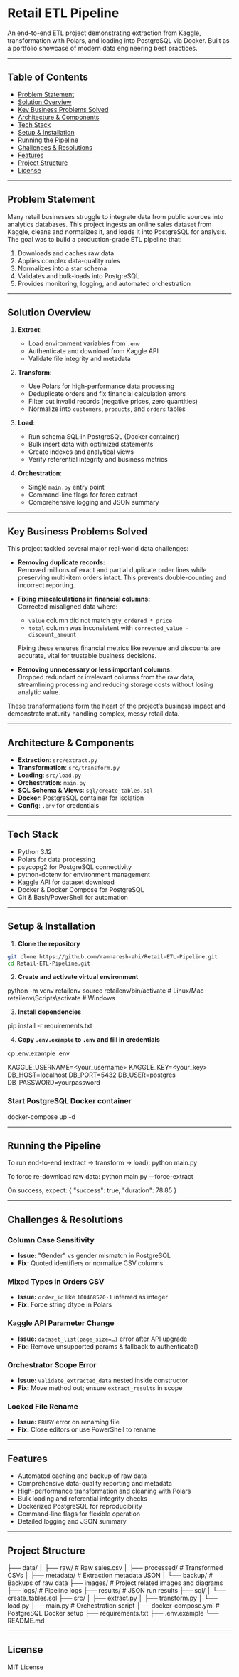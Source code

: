 # Retail ETL Pipeline

An end-to-end ETL project demonstrating extraction from Kaggle, transformation with Polars, and loading into PostgreSQL via Docker. Built as a portfolio showcase of modern data engineering best practices.

---

## Table of Contents

- [Problem Statement](#problem-statement)  
- [Solution Overview](#solution-overview)  
- [Key Business Problems Solved](#key-business-problems-solved)  
- [Architecture & Components](#architecture--components)  
- [Tech Stack](#tech-stack)  
- [Setup & Installation](#setup--installation)  
- [Running the Pipeline](#running-the-pipeline)  
- [Challenges & Resolutions](#challenges--resolutions)  
- [Features](#features)  
- [Project Structure](#project-structure)  
- [License](#license)  

---

## Problem Statement

Many retail businesses struggle to integrate data from public sources into analytics databases. This project ingests an online sales dataset from Kaggle, cleans and normalizes it, and loads it into PostgreSQL for analysis. The goal was to build a production-grade ETL pipeline that:

1. Downloads and caches raw data  
2. Applies complex data-quality rules  
3. Normalizes into a star schema  
4. Validates and bulk-loads into PostgreSQL  
5. Provides monitoring, logging, and automated orchestration  

---

## Solution Overview

1. **Extract**:  
   - Load environment variables from `.env`  
   - Authenticate and download from Kaggle API  
   - Validate file integrity and metadata  

2. **Transform**:  
   - Use Polars for high-performance data processing  
   - Deduplicate orders and fix financial calculation errors  
   - Filter out invalid records (negative prices, zero quantities)  
   - Normalize into `customers`, `products`, and `orders` tables  

3. **Load**:  
   - Run schema SQL in PostgreSQL (Docker container)  
   - Bulk insert data with optimized statements  
   - Create indexes and analytical views  
   - Verify referential integrity and business metrics  

4. **Orchestration**:  
   - Single `main.py` entry point  
   - Command-line flags for force extract  
   - Comprehensive logging and JSON summary  

---

## Key Business Problems Solved

This project tackled several major real-world data challenges:

- **Removing duplicate records:**  
  Removed millions of exact and partial duplicate order lines while preserving multi-item orders intact. This prevents double-counting and incorrect reporting.

- **Fixing miscalculations in financial columns:**  
  Corrected misaligned data where:
  - `value` column did not match `qty_ordered * price`
  - `total` column was inconsistent with `corrected_value - discount_amount`

  Fixing these ensures financial metrics like revenue and discounts are accurate, vital for trustable business decisions.

- **Removing unnecessary or less important columns:**  
  Dropped redundant or irrelevant columns from the raw data, streamlining processing and reducing storage costs without losing analytic value.

These transformations form the heart of the project’s business impact and demonstrate maturity handling complex, messy retail data.

---

## Architecture & Components

- **Extraction**: `src/extract.py`  
- **Transformation**: `src/transform.py`  
- **Loading**: `src/load.py`  
- **Orchestration**: `main.py`  
- **SQL Schema & Views**: `sql/create_tables.sql`  
- **Docker**: PostgreSQL container for isolation  
- **Config**: `.env` for credentials  

---

## Tech Stack

- Python 3.12
- Polars for data processing  
- psycopg2 for PostgreSQL connectivity  
- python-dotenv for environment management  
- Kaggle API for dataset download  
- Docker & Docker Compose for PostgreSQL  
- Git & Bash/PowerShell for automation  

---

## Setup & Installation

1. **Clone the repository** 

```bash
git clone https://github.com/ramnaresh-ahi/Retail-ETL-Pipeline.git
cd Retail-ETL-Pipeline.git
```

2. **Create and activate virtual environment**  

python -m venv retailenv
source retailenv/bin/activate # Linux/Mac
retailenv\Scripts\activate # Windows

3. **Install dependencies**  

pip install -r requirements.txt


4. **Copy `.env.example` to `.env` and fill in credentials**  

cp .env.example .env

KAGGLE_USERNAME=<your_username>
KAGGLE_KEY=<your_key>
DB_HOST=localhost
DB_PORT=5432
DB_USER=postgres
DB_PASSWORD=yourpassword


### Start PostgreSQL Docker container

docker-compose up -d

---

## Running the Pipeline

To run end-to-end (extract → transform → load):
python main.py

To force re-download raw data:
python main.py --force-extract

On success, expect:
{ "success": true, "duration": 78.85 }

---

## Challenges & Resolutions

### Column Case Sensitivity
- **Issue:** "Gender" vs gender mismatch in PostgreSQL  
- **Fix:** Quoted identifiers or normalize CSV columns

### Mixed Types in Orders CSV
- **Issue:** `order_id` like `100468520-1` inferred as integer  
- **Fix:** Force string dtype in Polars

### Kaggle API Parameter Change
- **Issue:** `dataset_list(page_size=…)` error after API upgrade  
- **Fix:** Remove unsupported params & fallback to authenticate()

### Orchestrator Scope Error
- **Issue:** `validate_extracted_data` nested inside constructor  
- **Fix:** Move method out; ensure `extract_results` in scope

### Locked File Rename
- **Issue:** `EBUSY` error on renaming file  
- **Fix:** Close editors or use PowerShell to rename

---

## Features

- Automated caching and backup of raw data  
- Comprehensive data-quality reporting and metadata  
- High-performance transformation and cleaning with Polars  
- Bulk loading and referential integrity checks  
- Dockerized PostgreSQL for reproducibility  
- Command-line flags for flexible operation  
- Detailed logging and JSON summary  

---

## Project Structure

├── data/
│   ├── raw/ # Raw sales.csv
│   ├── processed/ # Transformed CSVs
│   ├── metadata/ # Extraction metadata JSON
│   └── backup/ # Backups of raw data
├── images/ # Project related images and diagrams
├── logs/ # Pipeline logs
├── results/ # JSON run results
├── sql/
│   └── create_tables.sql
├── src/
│   ├── extract.py
│   ├── transform.py
│   └── load.py
├── main.py # Orchestration script
├── docker-compose.yml # PostgreSQL Docker setup
├── requirements.txt
├── .env.example
└── README.md

---

## License

MIT License


